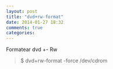 ```yaml
---
layout: post
title: "dvd+rw-format"
date: 2014-01-27 18:32
comments: true
categories: 
---
```

Formatear dvd +- Rw

>$ dvd+rw-format -force /dev/cdrom

